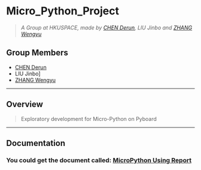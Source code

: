 # Micro_Python_Project


> *A Group at HKUSPACE, made by [CHEN Derun](https://github.com/ShanpooO), LIU Jinbo and [ZHANG Wengyu](https://github.com/zhangwengyu999)*

## Group Members
- [CHEN Derun](https://github.com/ShanpooO)
- LIU Jinbo]   
- [ZHANG Wengyu](https://github.com/zhangwengyu999)

---

## Overview

> Exploratory development for Micro-Python on Pyboard

---

## Documentation

### You could get the document called: [MicroPython Using Report]()

